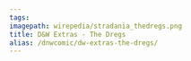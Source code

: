 ```yaml
---
tags:
imagepath: wirepedia/stradania_thedregs.png
title: D&W Extras - The Dregs
alias: /dnwcomic/dw-extras-the-dregs/
---
```

